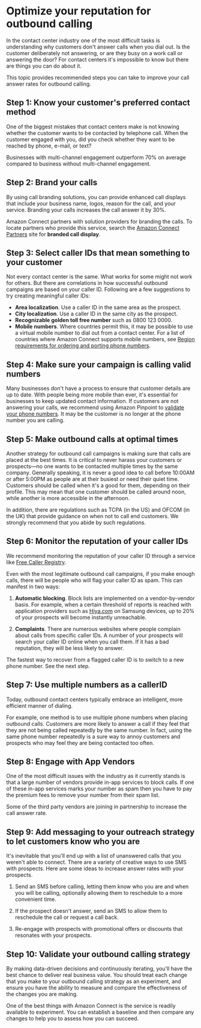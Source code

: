 # Optimize your reputation for outbound calling<a name="optimize-outbound-calling"></a>

In the contact center industry one of the most difficult tasks is understanding why customers don't answer calls when you dial out\. Is the customer deliberately not answering, or are they busy on a work call or answering the door? For contact centers it's impossible to know but there are things you can do about it\.

This topic provides recommended steps you can take to improve your call answer rates for outbound calling\. 

## Step 1: Know your customer's preferred contact method<a name="know-customer-preferred-contact-method"></a>

One of the biggest mistakes that contact centers make is not knowing whether the customer wants to be contacted by telephone call\. When the customer engaged with you, did you check whether they want to be reached by phone, e\-mail, or text?

Businesses with multi\-channel engagement outperform 70% on average compared to business without multi\-channel engagement\. 

## Step 2: Brand your calls<a name="brand-your-calls"></a>

By using call branding solutions, you can provide enhanced call displays that include your business name, logos, reason for the call, and your service\. Branding your calls increases the call answer it by 30%\. 

Amazon Connect partners with solution providers for branding the calls\. To locate partners who provide this service, search the [Amazon Connect Partners](http://aws.amazon.com/connect/partners/) site for **branded call display**\. 

## Step 3: Select caller IDs that mean something to your customer<a name="meaningful-callerid"></a>

Not every contact center is the same\. What works for some might not work for others\. But there are correlations in how successful outbound campaigns are based on your caller ID\. Following are a few suggestions to try creating meaningful caller IDs: 
+ **Area localization**\. Use a caller ID in the same area as the prospect\.
+ **City localization**\. Use a caller ID in the same city as the prospect\.
+ **Recognizable golden toll free number** such as 0800 123 0000\.
+ **Mobile numbers**\. Where countries permit this, it may be possible to use a virtual mobile number to dial out from a contact center\. For a list of countries where Amazon Connect supports mobile numbers, see [Region requirements for ordering and porting phone numbers](phone-number-requirements.md)\.

## Step 4: Make sure your campaign is calling valid numbers<a name="call-valid-numbers"></a>

Many businesses don't have a process to ensure that customer details are up to date\. With people being more mobile than ever, it's essential for businesses to keep updated contact information\. If customers are not answering your calls, we recommend using Amazon Pinpoint to [validate your phone numbers](https://docs.aws.amazon.com/pinpoint/latest/developerguide/validate-phone-numbers.html)\. It may be the customer is no longer at the phone number you are calling\. 

## Step 5: Make outbound calls at optimal times<a name="optimal-times"></a>

Another strategy for outbound call campaigns is making sure that calls are placed at the best times\. It is critical to never harass your customers or prospects—no one wants to be contacted multiple times by the same company\. Generally speaking, it is never a good idea to call before 10:00AM or after 5:00PM as people are at their busiest or need their quiet time\. Customers should be called when it's a good for them, depending on their profile\. This may mean that one customer should be called around noon, while another is more accessible in the afternoon\. 

In addition, there are regulations such as TCPA \(in the US\) and OFCOM \(in the UK\) that provide guidance on when not to call end customers\. We strongly recommend that you abide by such regulations\.

## Step 6: Monitor the reputation of your caller IDs<a name="monitor-reputation"></a>

We recommend monitoring the reputation of your caller ID through a service like [Free Caller Registry](https://www.freecallerregistry.com/)\. 

Even with the most legitimate outbound call campaigns, if you make enough calls, there will be people who will flag your caller ID as spam\. This can manifest in two ways:

1. **Automatic blocking**\. Block lists are implemented on a vendor\-by\-vendor basis\. For example, when a certain threshold of reports is reached with application providers such as [Hiya\.com](https://www.hiya.com/) on Samsung devices, up to 20% of your prospects will become instantly unreachable\.

1. **Complaints**\. There are numerous websites where people complain about calls from specific caller IDs\. A number of your prospects will search your caller ID online when you call them\. If it has a bad reputation, they will be less likely to answer\.

The fastest way to recover from a flagged caller ID is to switch to a new phone number\. See the next step\.

## Step 7: Use multiple numbers as a callerID<a name="use-multiple-numbers"></a>

Today, outbound contact centers typically embrace an intelligent, more efficient manner of dialing\.

For example, one method is to use multiple phone numbers when placing outbound calls\. Customers are more likely to answer a call if they feel that they are not being called repeatedly by the same number\. In fact, using the same phone number repeatedly is a sure way to annoy customers and prospects who may feel they are being contacted too often\.

## Step 8: Engage with App Vendors<a name="engage-inapp-vendors"></a>

One of the most difficult issues with the industry as it currently stands is that a large number of vendors provide in\-app services to block calls\. If one of these in\-app services marks your number as spam then you have to pay the premium fees to remove your number from their spam list\. 

Some of the third party vendors are joining in partnership to increase the call answer rate\. 

## Step 9: Add messaging to your outreach strategy to let customers know who you are<a name="add-messaging"></a>

It's inevitable that you'll end up with a list of unanswered calls that you weren't able to connect\. There are a variety of creative ways to use SMS with prospects\. Here are some ideas to increase answer rates with your prospects\.

1. Send an SMS before calling, letting them know who you are and when you will be calling, optionally allowing them to reschedule to a more convenient time\.

1. If the prospect doesn't answer, send an SMS to allow them to reschedule the call or request a call back\.

1. Re\-engage with prospects with promotional offers or discounts that resonates with your prospects\.

## Step 10: Validate your outbound calling strategy<a name="validate-calling-strategy"></a>

By making data\-driven decisions and continuously iterating, you'll have the best chance to deliver real business value\. You should treat each change that you make to your outbound calling strategy as an experiment, and ensure you have the ability to measure and compare the effectiveness of the changes you are making\. 

One of the best things with Amazon Connect is the service is readily available to experiment\. You can establish a baseline and then compare any changes to help you to assess how you can succeed\. 